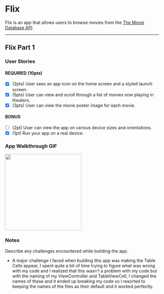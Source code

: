 # Flix

Flix is an app that allows users to browse movies from the [The Movie Database API](http://docs.themoviedb.apiary.io/#).

---

## Flix Part 1

### User Stories

#### REQUIRED (10pts)
- [x] (2pts) User sees an app icon on the home screen and a styled launch screen.
- [x] (5pts) User can view and scroll through a list of movies now playing in theaters.
- [x] (3pts) User can view the movie poster image for each movie.

#### BONUS
- [ ] (2pt) User can view the app on various device sizes and orientations.
- [x] (1pt) Run your app on a real device.

### App Walkthrough GIF

<img src="flix1.gif" width=250><br>

### Notes
Describe any challenges encountered while building the app.

- A major challenge I faced when building this app was making the Table Cells appear, I spent quite a bit of time trying to figure what was wrong with my
code and I realized that this wasn't a problem with my code but with the naming of my ViewController and TableViewCell, I changed the names of these and it
ended up breaking my code so I resorted to keeping the names of the files as their default and it worked perfectly. 
